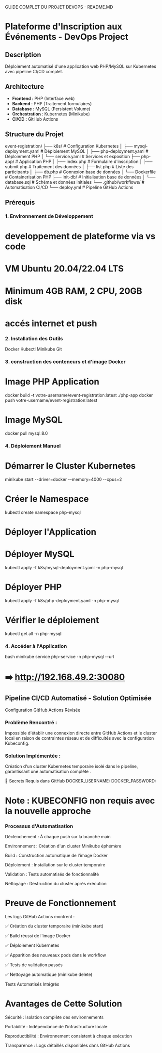 GUIDE COMPLET DU PROJET DEVOPS - README.MD


#  Plateforme d'Inscription aux Événements - DevOps Project

##  Description
Déploiement automatisé d'une application web PHP/MySQL sur Kubernetes avec pipeline CI/CD complet.

## Architecture
- **Frontend** : PHP (Interface web)
- **Backend** : PHP (Traitement formulaires) 
- **Database** : MySQL (Persistent Volume)
- **Orchestration** : Kubernetes (Minikube)
- **CI/CD** : GitHub Actions

## Structure du Projet
event-registration/
├──  k8s/ # Configuration Kubernetes
│ ├── mysql-deployment.yaml # Déploiement MySQL
│ ├── php-deployment.yaml # Déploiement PHP
│ └── service.yaml # Services et exposition
├──  php-app/ # Application PHP
│ ├── index.php # Formulaire d'inscription
│ ├── submit.php # Traitement des données
│ ├── list.php # Liste des participants
│ ├── db.php # Connexion base de données
│ └── Dockerfile # Containerisation PHP
├──  init-db/ # Initialisation base de données
│ └── database.sql # Schéma et données initiales
└──  .github/workflows/ # Automatisation CI/CD
└── deploy.yml # Pipeline GitHub Actions



## Prérequis
### 1. Environnement de Développement
# developpement de plateforme via vs code
# VM Ubuntu 20.04/22.04 LTS
# Minimum 4GB RAM, 2 CPU, 20GB disk
# accés internet et push 
### 2. Installation des Outils
 Docker
 Kubectl
 Minikube
 Git

### 3. construction des conteneurs et d'image Docker
 # Image PHP Application
docker build -t votre-username/event-registration:latest ./php-app
docker push votre-username/event-registration:latest
 # Image MySQL
docker pull mysql:8.0

### 4. Déploiement Manuel
# Démarrer le Cluster Kubernetes
minikube start --driver=docker --memory=4000 --cpus=2
# Créer le Namespace
kubectl create namespace php-mysql
# Déployer l'Application
  # Déployer MySQL
kubectl apply -f k8s/mysql-deployment.yaml -n php-mysql

  # Déployer PHP
kubectl apply -f k8s/php-deployment.yaml -n php-mysql

  # Vérifier le déploiement
kubectl get all -n php-mysql
### 4. Accéder à l'Application
bash
minikube service php-service -n php-mysql --url
# ➡️ http://192.168.49.2:30080

 
## Pipeline CI/CD Automatisé - Solution Optimisée
  Configuration GitHub Actions Révisée
### Problème Rencontré :
Impossible d'établir une connexion directe entre GitHub Actions et le cluster local en raison de contraintes réseau et de difficultés avec la configuration Kubeconfig.

### Solution Implémentée :
Création d'un cluster Kubernetes temporaire isolé dans le pipeline, garantissant une automatisation complète .

🔧 Secrets Requis dans GitHub
DOCKER_USERNAME:
DOCKER_PASSWORD: 
# Note : KUBECONFIG non requis avec la nouvelle approche

### Processus d'Automatisation
Déclenchement : À chaque push sur la branche main

Environnement : Création d'un cluster Minikube éphémère

Build : Construction automatique de l'image Docker

Déploiement : Installation sur le cluster temporaire

Validation : Tests automatisés de fonctionnalité

Nettoyage : Destruction du cluster après exécution

 # Preuve de Fonctionnement
Les logs GitHub Actions montrent :

✅ Création du cluster temporaire (minikube start)

✅ Build réussi de l'image Docker

✅ Déploiement Kubernetes 

✅ Apparition des nouveaux pods dans le workflow

✅ Tests de validation passés

✅ Nettoyage automatique (minikube delete)

  Tests Automatisés Intégrés

# Avantages de Cette Solution
Sécurité : Isolation complète des environnements

Portabilité : Indépendance de l'infrastructure locale

Reproductibilité : Environnement consistent à chaque exécution

Transparence : Logs détaillés disponibles dans GitHub Actions



